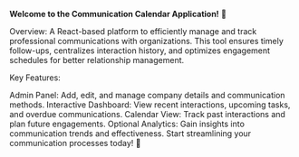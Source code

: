 **Welcome to the Communication Calendar Application!** 🎉

Overview:
A React-based platform to efficiently manage and track professional communications with organizations. This tool ensures timely follow-ups, centralizes interaction history, and optimizes
engagement schedules for better relationship management.

Key Features:

Admin Panel: Add, edit, and manage company details and communication methods.
Interactive Dashboard: View recent interactions, upcoming tasks, and overdue communications.
Calendar View: Track past interactions and plan future engagements.
Optional Analytics: Gain insights into communication trends and effectiveness.
Start streamlining your communication processes today! 🚀
